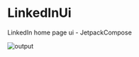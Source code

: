 # LinkedInUi
 LinkedIn  home page ui - JetpackCompose


 ![output](https://github.com/Poonia-dinesh/LinkedInUi/assets/96427333/77ce9f0e-4e55-4760-9bc5-26d2887081b3)

